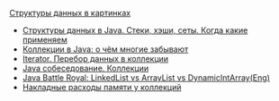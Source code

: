 <a href="https://habr.com/users/tarzan82/posts/">Структуры данных в картинках</a>
- <a href="https://habrahabr.ru/users/tarzan82/posts/">Структуры данных в Java. Стеки, хэши, сеты. Когда какие применяем</a>
- <a href="https://habrahabr.ru/post/267389/">Коллекции в Java: о чём многие забывают</a>
- <a href="https://metanit.com/java/tutorial/5.10.php">Iterator. Перебор данных в коллекции</a>
- <a href="https://habr.com/post/162017/">Java собеседование. Коллекции</a>
- <a href="https://kjellkod.wordpress.com/2012/08/08/java-galore-linkedlist-vs-arraylist-vs-dynamicintarray/">Java Battle Royal: LinkedList vs ArrayList vs DynamicIntArray(Eng)</a>
- <a href="https://habr.com/post/159557/">Накладные расходы памяти у коллекций</a>